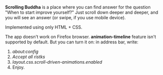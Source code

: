 **Scrolling Buddha** is a place where you can find answer for the question "When to start improve yourself?"
Just scroll down deeper and deeper, and you will see an answer (or swipe, if you use mobile device).

Implemented using only HTML + CSS.

The app doesn't work on Firefox browser. **animation-timeline** feature isn't supported by default. 
But you can turn it on: in address bar, write: 
1. *about:config*
2. *Accept all ristks*
3. *layout.css.scroll-driven-animations.enabled*
4. Enjoy.

